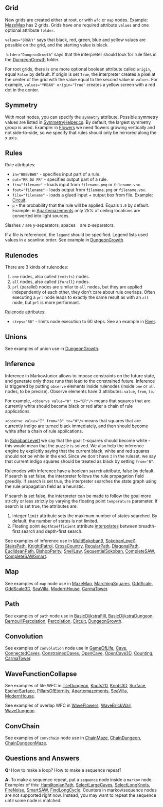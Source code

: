 ## Grid
New grids are created either at root, or with `wfc` or `map` nodes. Example: [MazeMap](models/MazeMap.xml) has 2 grids. Grids have one required attribute `values` and one optional attribute `folder`.

`values="BRGUY"` says that black, red, green, blue and yellow values are possible on the grid, and the starting value is black.

`folder="DungeonGrowth"` says that the interpreter should look for rule files in the [DungeonGrowth](resources/rules/DungeonGrowth/) folder.

For root grids, there is one more optional boolean attribute called `origin`, equal `False` by default. If origin is set `True`, the interpreter creates a pixel at the center of the grid with the value equal to the second value in `values`. For example, `values="YRBAN" origin="True"` creates a yellow screen with a red dot in the center.



## Symmetry
With most nodes, you can specify the `symmetry` attribute. Possible symmetry values are listed in [SymmetryHelper.cs](source/SymmetryHelper.cs). By default, the largest symmetry group is used. Example: in [Flowers](models/Flowers.xml) we need flowers growing vertically and not side-to-side, so we specify that rules should only be mirrored along the x axis.



## Rules
Rule attributes:
* `in="BBB/BWB"` - specifies input part of a rule.
* `out="RR DA FR"` - specifies output part of a rule.
* `fin="filename"` - loads input from `filename.png` or `filename.vox`.
* `fout="filename"` - loads output from `filename.png` or `filename.vox`.
* `file="filename"` - loads a glued input + output box from file. Example: [Circuit](models/Circuit.xml).
* `p` - the probability that the rule will be applied. Equals `1.0` by default. Example: in [Apartemazements](models/Apartemazements.xml) only 25% of ceiling locations are converted into light sources.

Slashes `/` are y-separators, spaces ` ` are z-separators.

If a file is referenced, the `legend` should be specified. Legend lists used values in a scanline order. See example in [DungeonGrowth](models/DungeonGrowth.xml).



## Rulenodes
There are 3 kinds of rulenodes:
1. `one` nodes, also called `(exists)` nodes.
2. `all` nodes, also called `{forall}` nodes.
3. `prl` (parallel) nodes are similar to `all` nodes, but they are applied independently of each other, they don't care about rule overlaps. Often executing a `prl` node leads to exactly the same result as with an `all` node, but `prl` is more performant.

Rulenode attributes:
* `steps="60"` - limits node execution to 60 steps. See an example in [River](models/River.xml).



## Unions
See examples of union use in [DungeonGrowth](models/DungeonGrowth.xml).



## Inference
Inference in MarkovJunior allows to impose constraints on the future state, and generate only those runs that lead to the constrained future. Inference is triggered by putting `observe` elements inside rulenodes (inside `one` or `all` nodes, to be precise). Observe elements have 3 attributes: `value`, `from`, `to`.

For example, `<observe value="W" to="BR"/>` means that squares that are currently white should become black or red after a chain of rule applications.

`<observe value="I" from="B" to="W"/>` means that squares that are currently indigo are turned black immediately, and then should become white after a chain of rule applications.

In [SokobanLevel1](models/SokobanLevel1.xml) we say that the goal `I`-squares should become white - this would mean that the puzzle is solved. We also help the inference engine by explicitly saying that the current black, white and red squares should *not* be white in the end. Since we don't have `I` in the ruleset, we say that current indigo squares should be treated as black by setting `from="B"`.

Rulenodes with inference have a boolean `search` attribute, false by default. If search is set false, the interpreter follows the rule propagation field greedily. If search is set true, the interpreter searches the state graph using the rule propagation field as a heuristic.

If search is set false, the interpreter can be made to follow the goal more strictly or less strictly by varying the floating point `temperature` parameter. If search is set true, the attributes are:
1. Integer `limit` attribute sets the maximum number of states searched. By default, the number of states is not limited.
2. Floating point `depthCoefficient` attribute [interpolates](https://github.com/mxgmn/MarkovJunior/blob/4e64162f00203f5b5753af100af0dab8d72ce805/source/Search.cs#L269) between breadth-first search and depth-first search.

See examples of inference use in [MultiSokoban9](models/MultiSokoban9.xml), [SokobanLevel1](models/SokobanLevel1.xml), [StairsPath](models/StairsPath.xml), [KnightPatrol](models/KnightPatrol.xml), [CrossCountry](models/CrossCountry.xml), [RegularPath](models/RegularPath.xml), [DiagonalPath](models/DiagonalPath.xml), [EuclideanPath](models/EuclideanPath.xml), [BishopParity](models/BishopParity.xml), [SnellLaw](models/SnellLaw.xml), [SequentialSokoban](models/SequentialSokoban.xml), [CompleteSAW](models/CompleteSAW.xml), [CompleteSAWSmart](models/CompleteSAWSmart.xml).



## Map
See examples of `map` node use in [MazeMap](models/MazeMap.xml), [MarchingSquares](models/MarchingSquares.xml), [OddScale](models/OddScale.xml), [OddScale3D](models/OddScale3D.xml), [SeaVilla](models/SeaVilla.xml), [ModernHouse](models/ModernHouse.xml), [CarmaTower](models/CarmaTower.xml).



## Path
See examples of `path` node use in [BasicDijkstraFill](models/BasicDijkstraFill.xml), [BasicDijkstraDungeon](models/BasicDijkstraDungeon.xml), [BernoulliPercolation](models/BernoulliPercolation.xml), [Percolation](models/Percolation.xml), [Circuit](models/Circuit.xml), [DungeonGrowth](models/DungeonGrowth.xml).



## Convolution
See examples of `convolution` node use in [GameOfLife](models/GameOfLife.xml), [Cave](models/Cave.xml), [ConnectedCaves](models/ConnectedCaves.xml), [ConstrainedCaves](models/ConstrainedCaves.xml), [OpenCave](models/OpenCave.xml), [OpenCave3D](models/OpenCave3D.xml), [Counting](models/Counting.xml), [CarmaTower](models/CarmaTower.xml).



## WaveFunctionCollapse
See examples of tile WFC in [TileDungeon](models/TileDungeon.xml), [Knots2D](models/Knots2D.xml), [Knots3D](models/Knots3D.xml), [Surface](models/Surface.xml), [EscherSurface](models/EscherSurface.xml), [PillarsOfEternity](models/PillarsOfEternity.xml), [Apartemazements](models/Apartemazements.xml), [SeaVilla](models/SeaVilla.xml), [ModernHouse](models/ModernHouse.xml).

See examples of overlap WFC in [WaveFlowers](models/WaveFlowers.xml), [WaveBrickWall](models/WaveBrickWall.xml), [WaveDungeon](models/WaveDungeon.xml).



## ConvChain
See examples of `convchain` node use in [ChainMaze](models/ChainMaze.xml), [ChainDungeon](models/ChainDungeon.xml), [ChainDungeonMaze](models/ChainDungeonMaze.xml).



## Questions and Answers
**Q:** How to make a loop? How to make a sequence repeat?

**A:** To make a sequence repeat, put a `sequence` node inside a `markov` node. Examples of this: [HamiltonianPath](models/HamiltonianPath.xml), [SelectLargeCaves](models/SelectLargeCaves.xml), [SelectLongKnots](models/SelectLongKnots.xml), [FireNoise](models/FireNoise.xml), [SmartSAW](models/SmartSAW.xml), [FindLongCycle](models/FindLongCycle.xml). Counters in markov/sequence nodes are not supported right now. Instead, you may want to repeat the sequence until some node is matched.
